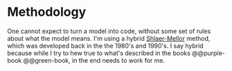 # Methodology

One cannot expect to turn a model into code, without some set of rules about what the model means.
I'm using a hybrid [Shlaer-Mellor](https://en.wikipedia.org/wiki/Shlaer–Mellor_method) method, which was developed back in the the 1980's and 1990's.
I say hybrid because while I try to hew true to what's described in the books @@purple-book @@green-book, in the end needs to work for me.
